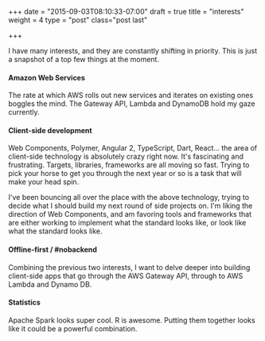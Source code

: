 +++
date = "2015-09-03T08:10:33-07:00"
draft = true
title = "interests"
weight = 4
type = "post"
class="post last"

+++

I have many interests, and they are constantly shifting in priority. This is just a snapshot of a top few things at the moment.

#### Amazon Web Services

The rate at which AWS rolls out new services and iterates on existing ones boggles the mind. The Gateway API, Lambda and DynamoDB hold my gaze currently.

#### Client-side development

Web Components, Polymer, Angular 2, TypeScript, Dart, React... the area of client-side technology is absolutely crazy right now. It's fascinating and frustrating. Targets, libraries, frameworks are all moving so fast. Trying to pick your horse to get you through the next year or so is a task that will make your head spin.

I've been bouncing all over the place with the above technology, trying to decide what I should build my next round of side projects on. I'm liking the direction of Web Components, and am favoring tools and frameworks that are either working to implement what the standard looks like, or look like what the standard looks like.

#### Offline-first / #nobackend

Combining the previous two interests, I want to delve deeper into building client-side apps that go through the AWS Gateway API, through to AWS Lambda and Dynamo DB.

#### Statistics

Apache Spark looks super cool. R is awesome. Putting them together looks like it could be a powerful combination.
